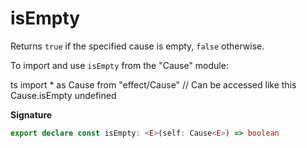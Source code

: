 # isEmpty

Returns `true` if the specified cause is empty, `false` otherwise.

To import and use `isEmpty` from the "Cause" module:

ts
import \* as Cause from "effect/Cause"
// Can be accessed like this
Cause.isEmpty
undefined

**Signature**

```ts
export declare const isEmpty: <E>(self: Cause<E>) => boolean
```
